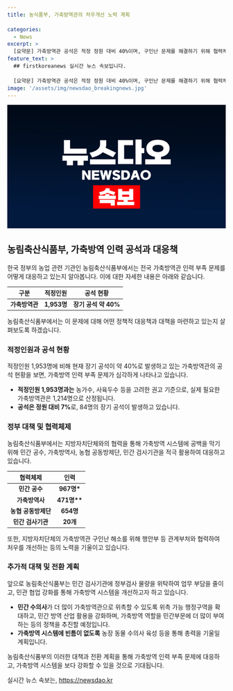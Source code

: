 ```yaml
---
title: 농식품부, 가축방역관의 처우개선 노력 계획

categories:
  - News
excerpt: >
  [요약문] 가축방역관 공석은 적정 정원 대비 40%이며, 구인난 문제를 해결하기 위해 협력체계를 구축 중. 승진, 채용직급, 수당 상향 등 처우개선 노력 중. 민간검사기관 및 민간 수의사 활용하여 가축방역 시스템 강화 계획. 민간과 공공 협업 강화를 통해 가축방역 시스템 개선. (150자)
feature_text: >
  ## firstkoreanews 실시간 뉴스 속보입니다.

  [요약문] 가축방역관 공석은 적정 정원 대비 40%이며, 구인난 문제를 해결하기 위해 협력체계를 구축 중. 승진, 채용직급, 수당 상향 등 처우개선 노력 중. 민간검사기관 및 민간 수의사 활용하여 가축방역 시스템 강화 계획. 민간과 공공 협업 강화를 통해 가축방역 시스템 개선. (150자)
image: '/assets/img/newsdao_breakingnews.jpg'
---
```


<p><img src="/assets/img/newsdao_breakingnews.jpg" alt="firstkoreanews 속보" /></p>

<h2 data-ke-size="size26">농림축산식품부, 가축방역 인력 공석과 대응책</h2>

<p data-ke-size="size16">한국 정부의 농업 관련 기관인 농림축산식품부에서는 전국 가축방역관 인력 부족 문제를 어떻게 대응하고 있는지 알아봅니다. 이에 대한 자세한 내용은 아래와 같습니다.</p>

<table>
    <thead>
        <tr>
            <th style="text-align: center;">구분</th>
            <th style="text-align: center;">적정인원</th>
            <th style="text-align: center;">공석 현황</th>
        </tr>
    </thead>
    <tbody>
        <tr>
            <td style="text-align: center;"><b>가축방역관</b></td>
            <td style="text-align: center;"><b>1,953명</b></td>
            <td style="text-align: center;"><b>장기 공석 약 40%</b></td>
        </tr>
    </tbody>
</table>

<p data-ke-size="size16">농림축산식품부에서는 이 문제에 대해 어떤 정책적 대응책과 대책을 마련하고 있는지 살펴보도록 하겠습니다.</p>

<h3>적정인원과 공석 현황</h3>

<p data-ke-size="size16">적정인원 1,953명에 비해 현재 장기 공석이 약 40%로 발생하고 있는 가축방역관의 공석 현황을 보면, 가축방역 인력 부족 문제가 심각하게 나타나고 있습니다.</p>

<ul>
    <li><b>적정인원 1,953명과는</b> 농가수, 사육두수 등을 고려한 권고 기준으로, 실제 필요한 가축방역관은 1,214명으로 산정됩니다.</li>
    <li><b>공석은 정원 대비 7%</b>로, 84명의 장기 공석이 발생하고 있습니다.</li>
</ul>

<h3>정부 대책 및 협력체제</h3>

<p data-ke-size="size16">농림축산식품부에서는 지방자치단체와의 협력을 통해 가축방역 시스템에 공백을 막기 위해 민간 공수, 가축방역사, 농협 공동방제단, 민간 검사기관을 적극 활용하여 대응하고 있습니다.</p>

<table>
    <thead>
        <tr>
            <th style="text-align: center;">협력체제</th>
            <th style="text-align: center;">인력</th>
        </tr>
    </thead>
    <tbody>
        <tr>
            <td style="text-align: center;"><b>민간 공수</b></td>
            <td style="text-align: center;"><b>967명*</b></td>
        </tr>
        <tr>
            <td style="text-align: center;"><b>가축방역사</b></td>
            <td style="text-align: center;"><b>471명**</b></td>
        </tr>
        <tr>
            <td style="text-align: center;"><b>농협 공동방제단</b></td>
            <td style="text-align: center;"><b>654명</b></td>
        </tr>
        <tr>
            <td style="text-align: center;"><b>민간 검사기관</b></td>
            <td style="text-align: center;"><b>20개</b></td>
        </tr>
    </tbody>
</table>

<p data-ke-size="size16">또한, 지방자치단체의 가축방역관 구인난 해소를 위해 행안부 등 관계부처와 협력하여 처우를 개선하는 등의 노력을 기울이고 있습니다.</p>

<h3>추가적 대책 및 전환 계획</h3>

<p data-ke-size="size16">앞으로 농림축산식품부는 민간 검사기관에 정부검사 물량을 위탁하여 업무 부담을 줄이고, 민관 협업 강화를 통해 가축방역 시스템을 개선하고자 하고 있습니다.</p>

<ul>
    <li><b>민간 수의사</b>가 더 많이 가축방역관으로 위촉할 수 있도록 위촉 가능 행정구역을 확대하고, 민간 방역 산업 활용을 강화하며, 가축방역 역할을 민간부문에 더 많이 부여하는 등의 정책을 추진할 예정입니다.</li>
    <li><b>가축방역 시스템에 빈틈이 없도록</b> 농장 동물 수의사 육성 등을 통해 총력을 기울일 계획입니다.</li>
</ul>

<p data-ke-size="size16">농림축산식품부의 이러한 대책과 전환 계획을 통해 가축방역 인력 부족 문제에 대응하고, 가축방역 시스템을 보다 강화할 수 있을 것으로 기대됩니다.</p>

<p data-ke-size="size16"></p>
실시간 뉴스 속보는, <a href="https://newsdao.kr" rel="dofollow">https://newsdao.kr</a>


